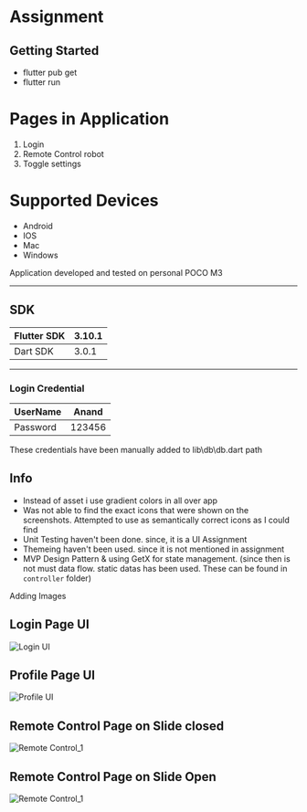 # Assignment

## Getting Started
 - flutter pub get
 - flutter run

# Pages in Application
1. Login
2. Remote Control robot
3. Toggle settings

# Supported Devices
 - Android
 - IOS
 - Mac
 - Windows

Application developed and tested on personal POCO M3

---------------------------
## SDK
| Flutter SDK | 3.10.1 |
-- | --
| Dart SDK    | 3.0.1 |


---------------------------
### Login Credential
 | UserName | Anand |
 --|--
 | Password | 123456 |

These credentials have been manually added to lib\db\db.dart path

## Info

 - Instead of asset i use gradient colors in all over app
 - Was not able to find the exact icons that were shown on the screenshots. Attempted to use as semantically correct icons as I could find
 - Unit Testing haven't been done. since, it is a UI Assignment
 - Themeing haven't been used. since it is not mentioned in assignment
 - MVP Design Pattern & using GetX for state management. (since then is not must data flow. static datas has been used. These can be found in `controller` folder) 


Adding Images

## Login Page UI

![Login UI](https://github.com/anandsubbu007/test_assignments/assets/55450843/2f827564-a6e0-4fc8-860e-67ad4e9c7dde)

## Profile Page UI

![Profile UI](https://github.com/anandsubbu007/test_assignments/assets/55450843/72a0ef70-8d5e-4f1d-8c0d-3f3bb2f47419)

## Remote Control Page on Slide closed

![Remote Control_1](https://github.com/anandsubbu007/test_assignments/assets/55450843/7913a95e-a3fe-48dc-a0da-6c89c66692de)

## Remote Control Page on Slide Open

![Remote Control_1](https://github.com/anandsubbu007/test_assignments/assets/55450843/0dc5da48-186d-49b3-8f5f-54f8886a2965)



